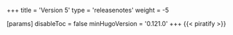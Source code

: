 +++
title = 'Version 5'
type = 'releasenotes'
weight = -5

[params]
  disableToc = false
  minHugoVersion = '0.121.0'
+++
{{< piratify >}}
